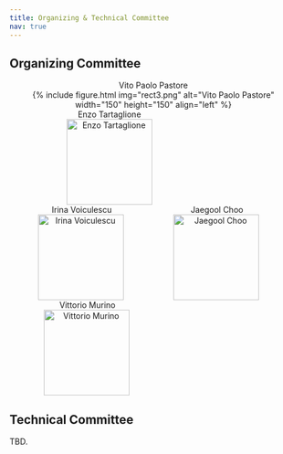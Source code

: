```yaml
---
title: Organizing & Technical Committee
nav: true
---
```


## Organizing Committee

<p align="middle"> 
    <div style="display: inline-block; text-align: center;">
        <a href="https://vitopaolopastore.github.io/" style="text-decoration:none;">Vito Paolo Pastore</a>
        <br>
        {% include figure.html img="rect3.png" alt="Vito Paolo Pastore" width="150" height="150" align="left" %}
    </div>
    <div style="display: inline-block; text-align: center; padding-left: 50px;">
        <a href="https://enzotarta.github.io/" style="text-decoration:none;">Enzo Tartaglione</a>
        <br>
        <img src="https://enzotarta.github.io/assets/img/foto_recentequadrata.png" alt="Enzo Tartaglione" width="150" height="150" align="left" hspace="50"/>
    </div>
    <div style="display: inline-block; text-align: center; padding-left: 50px;">
        <a href="https://www.cs.ox.ac.uk/people/irina.voiculescu/" style="text-decoration:none;">Irina Voiculescu</a>
        <br>
        <img src="https://www.cs.ox.ac.uk/files/14681//irina20240317.jpg" alt="Irina Voiculescu" width="150" height="150" align="left">
    </div>
        <div style="display: inline-block; text-align: center; padding-left: 80px;">
        <a href="https://sites.google.com/site/jaegulchoo/" style="text-decoration:none;">Jaegool Choo</a>
        <br>
        <img src="[https://lh3.googleusercontent.com/AuaLsPag4kOGHLLtUIMsqsj2MD5sbpjuuGAsLDEyuLrJfuJ94F58GHJx2aHMiArWdnvkuVpF5MmmV5P7uSpHV1kULxV8w8Qb1742xbJj-P6b5cI7=w1280](https://scholar.googleusercontent.com/citations?view_op=medium_photo&user=GHJYsLEAAAAJ&citpid=7)" alt="Jaegool Choo" width="150" height="150" align="left">
    </div>
        <div style="display: inline-block; text-align: center; padding-left: 60px;">
        <a href="https://www.vittoriomurino.com/" style="text-decoration:none;">Vittorio Murino</a>
        <br>
        <img src="https://www.vittoriomurino.com/wp-content/uploads/2023/07/cropped-Vitto2b-300dpi_edited.webp" alt="Vittorio Murino" width="150" height="150" align="left">
    </div>
</p>

## Technical Committee

TBD.

